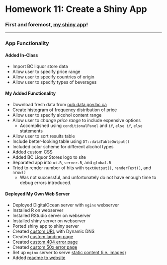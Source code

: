 # Homework 11: Create a Shiny App




### First and foremost, [my shiny app](http://hinshaw.ddns.net/shiny/homework)!

*******

### App Functionality
#### Added In-Class
- Import BC liquor store data  
- Allow user to specify price range
- Allow user to specify countries of origin
- Allow user to specify types of beverages

#### My Added Functionality  
- Download fresh data from [pub.data.gov.bc.ca](pub.data.gov.bc.ca)
- Create histogram of frequency distribution of price
- Allow user to specify alcohol content range
- Allow user to _change price range_ to include expensive options 
    + Accomplished using `conditionalPanel` and `if`, `else if`, `else` statements
- Allow user to sort results table
- Include better-looking table using `DT::dataTableOutput()`
- Included color scheme for different alcohol types
- Added custom CSS
- Added BC Liquor Stores logo to site
- Separated app into `ui.R`, `server.R`, and `global.R`
- Tried to render number of hits with `textOutput()`, `renderText()`, and `nrow()`  
    + Was not successful, and unfortunately do not have enough time to debug errors introduced.

#### Deployed My Own Web Server  
- Deployed DigitalOcean server with `nginx` webserver
- Installed R on webserver
- Installed RStudio server on webserver
- Installed shiny server on webserver
- Ported shiny app to shiny server
- Created [custom URL](http://hinshaw.ddns.net/) with Dynamic DNS
- Created [custom landing page](http://hinshaw.ddns.net/)
- Created [custom 404 error page](http://hinshaw.ddns.net/nothinghere)
- Created [custom 50x error page](http://hinshaw.ddns.net/testing)
- Set up `nginx` server to serve [static content (i.e. images)](http://hinshaw.ddns.net/images/canada-sorry.png)
- Added [readme to website](http://hinshaw.ddns.net/shiny/readme/)
